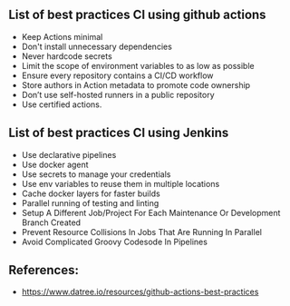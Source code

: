 ## List of best practices CI using github actions
- Keep Actions minimal
- Don't install unnecessary dependencies
- Never hardcode secrets
- Limit the scope of environment variables to as low as possible
- Ensure every repository contains a CI/CD workflow
- Store authors in Action metadata to promote code ownership
- Don’t use self-hosted runners in a public repository
- Use certified actions.

## List of best practices CI using Jenkins
- Use declarative pipelines
- Use docker agent
- Use secrets to manage your credentials
- Use env variables to reuse them in multiple locations
- Cache docker layers for faster builds
- Parallel running of testing and linting
- Setup A Different Job/Project For Each Maintenance Or Development Branch Created
- Prevent Resource Collisions In Jobs That Are Running In Parallel
- Avoid Complicated Groovy Codesode In Pipelines

## References:
+ https://www.datree.io/resources/github-actions-best-practices